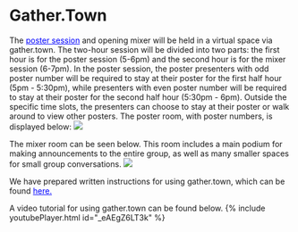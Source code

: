 # Gather.Town

The <a href="{{site.baseurl}}/docs/poster-open.html" style="color:#0000FF;" target="_blank">poster session</a> and opening mixer will be held in a virtual space via gather.town. The two-hour session will be divided into two parts: the first hour is for the poster session (5-6pm) and the second hour is for the mixer session (6-7pm). In the poster session, the poster presenters with odd poster number will be required to stay at their poster for the first half hour (5pm - 5:30pm), while presenters with even poster number will be required to stay at their poster for the second half hour (5:30pm - 6pm). Outside the specific time slots, the presenters can choose to stay at their poster or walk around to view other posters. The poster room, with poster numbers, is displayed below:
<img src="{{site.baseurl}}/assets/poster_room.JPG" class="inline"/>

The mixer room can be seen below. This room includes a main podium for making announcements to the entire group, as well as many smaller spaces for small group conversations.
<img src="{{site.baseurl}}/assets/mixer_room.JPG" class="inline"/>

We have prepared written instructions for using gather.town, which can be found <a href="{{site.baseurl}}/assets/SMI Conference Gather Town Guideline.pdf" style="color:#0000FF;" target="_blank">here.</a>

A video tutorial for using gather.town can be found below.
{% include youtubePlayer.html id="_eAEgZ6LT3k" %}

